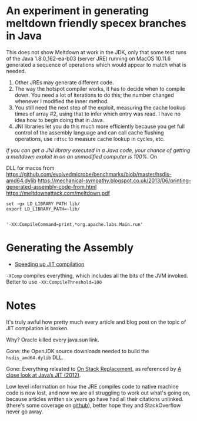 # An experiment in generating meltdown friendly specex branches in Java

This does not show Meltdown at work in the JDK, only that some test runs of the Java 1.8.0_162-ea-b03 (server JRE)
running on MacOS 10.11.6 generated a sequence of operations which would appear to match what is needed.

1. Other JREs may generate different code.
1. The way the hotspot compiler works, it has to decide when to compile down.
You need a lot of iterations to do this; the number changed whenever I modified the inner method.
1. You still need the next step of the exploit, measuring the cache lookup times of array #2,
using that to infer which entry was read. I have no idea how to begin doing that in Java.
1. JNI libraries let you do this much more efficiently because you get full control of the assembly
language and can call cache flushing operations, use `rdtsc` to measure cache lookup in cycles, etc.

*if you can get a JNI library executed in a Java code, your chance of getting a meltdown exploit
in on an unmodified computer is 100%*. On 




DLL for macos from https://github.com/evolvedmicrobe/benchmarks/blob/master/hsdis-amd64.dylib
https://mechanical-sympathy.blogspot.co.uk/2013/06/printing-generated-assembly-code-from.html
https://meltdownattack.com/meltdown.pdf

```
set -gx LD_LIBRARY_PATH lib/
export LD_LIBRARY_PATH=~lib/


'-XX:CompileCommand=print,*org.apache.labs.Main.run' 
```

# Generating the Assembly

* [Speeding up JIT compilation](https://websphere4u.wordpress.com/2012/01/30/jit-compilation-of-java-code-wont-happen-before-10000-invocations-of-the-same-code-block/)

`-XComp` compiles everything, which includes all the bits of the JVM invoked.
Better to use `-XX:CompileThreshold=100`


# Notes

It's truly awful how pretty much every article and blog post on the topic of JIT compilation is broken.

Why? Oracle killed every java.sun link.

Gone: the OpenJDK source downloads needed to build the `hsdis_amd64.dylib` DLL.

Gone: Everything releated to [ On Stack Replacement](http://java.sun.com/developer/technicalArticles/Networking/HotSpot/onstack.html),
as referenced by [A close look at Java’s JIT (2012)](https://www.beyondjava.net/blog/a-close-look-at-javas-jit-dont-waste-your-time-on-local-optimizations/).

Low level information on how the JRE compiles code to native machine code is now lost, and now we are all struggling
to work out what's going on, because articles written six years go have had all their citations unlinked.
(there's some coverage on [github](https://github.com/AdoptOpenJDK/jitwatch/wiki/Understanding-the-On-Stack-Replacement-(OSR)-optimisation-in-the-HotSpot-C1-compiler)), 
better hope they and StackOverflow never go away.